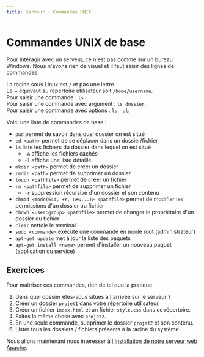 ```yaml
---
title: Serveur - Commandes UNIX
---
```


# Commandes UNIX de base

Pour intéragir avec un serveur, ce n'est pas comme sur un bureau Windows. Nous n'avons rien de visuel et il faut saisir des lignes de commandes.

La racine sous Linux est ```/``` et pas une lettre.  
Le ~ équivaut au répertoire utilisateur soit ```/home/username```.  
Pour saisir une commande : ```ls```.  
Pour saisir une commande avec argument : ```ls dossier```.  
Pour saisir une commande avec options : ```ls -al```.

Voici une liste de commandes de base :

- ```pwd``` permet de savoir dans quel dossier on est situé
- ```cd <path>``` permet de se déplacer dans un dossier/fichier
- ```ls``` liste les fichiers du dossier dans lequel on est situé
    - ```-a``` affiche les fichiers cachés
    - ```-l``` affiche une liste détaillé
- ```mkdir <path>``` permet de créer un dossier
- ```rmdir <path>``` permet de supprimer un dossier
- ```touch <pathfile>``` permet de créer un fichier
- ```rm <pathfile>``` permet de supprimer un fichier
    - ```-r``` suppression récursive d'un dossier et son contenu
- ```chmod <mode(644, +r, u+w...)> <pathfile>``` permet de modifier les permissions d'un dossier ou fichier
- ```chown <user:group> <pathfile>``` permet de changer le propriétaire d'un dossier ou fichier
- ```clear``` nettoie le terminal
- ```sudo <commande>``` exécute une commande en mode root (administrateur)
- ```apt-get update``` met à jour la liste des paquets
- ```apt-get install <name>``` permet d'installer un nouveau paquet (application ou service)

## Exercices

Pour maitriser ces commandes, rien de tel que la pratique.

1. Dans quel dossier êtes-vous situés à l'arrivée sur le serveur ?
2. Créer un dossier ```projet1``` dans votre répertoire utilisateur.
3. Créer un fichier ```index.html``` et un fichier ```style.css``` dans ce répertoire.
4. Faites la même chose avec ```projet2```.
5. En une seule commande, supprimer le dossier ```projet2``` et son contenu.
6. Lister tous les dossiers / fichiers présents à la racine du système.

Nous allons maintenant nous intéresser à [l'installation de notre serveur web Apache](installer-le-serveur-web-apache.html).
